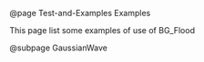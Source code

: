 @page Test-and-Examples Examples


This page list some examples of use of BG_Flood

@subpage GaussianWave
